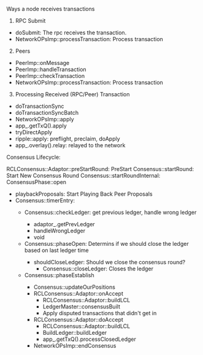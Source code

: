 Ways a node receives transactions

1. RPC Submit
- doSubmit: The rpc receives the transaction.
- NetworkOPsImp::processTransaction: Process transaction

2. Peers

- PeerImp::onMessage
- PeerImp::handleTransaction
- PeerImp::checkTransaction
- NetworkOPsImp::processTransaction: Process transaction

3. Processing Received (RPC/Peer) Transaction

- doTransactionSync
- doTransactionSyncBatch
- NetworkOPsImp::apply
- app_.getTxQ().apply
- tryDirectApply
- ripple::apply: preflight, preclaim, doApply
- app_.overlay().relay: relayed to the network

Consensus Lifecycle:

RCLConsensus::Adaptor::preStartRound: PreStart
Consensus<Adaptor>::startRound: Start New Consensus Round
Consensus<Adaptor>::startRoundInternal: ConsensusPhase::open
- playbackProposals: Start Playing Back Peer Proposals
- Consensus<Adaptor>::timerEntry:
    - Consensus<Adaptor>::checkLedger: get previous ledger, handle wrong ledger
        - adaptor_.getPrevLedger
        - handleWrongLedger
        - void
    - Consensus<Adaptor>::phaseOpen: Determins if we should close the ledger based on last ledger time
        - shouldCloseLedger: Should we close the consensus round?
            - Consensus<Adaptor>::closeLedger: Closes the ledger
    - Consensus<Adaptor>::phaseEstablish
        - Consensus<Adaptor>::updateOurPositions
        - RCLConsensus::Adaptor::onAccept
            - RCLConsensus::Adaptor::buildLCL
            - LedgerMaster::consensusBuilt
            - Apply disputed transactions that didn't get in
        - RCLConsensus::Adaptor::doAccept
            - RCLConsensus::Adaptor::buildLCL
            - BuildLedger::buildLedger
            - app_.getTxQ().processClosedLedger
        - NetworkOPsImp::endConsensus